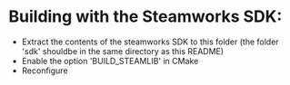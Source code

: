 
# Building with the Steamworks SDK:

- Extract the contents of the steamworks SDK to this folder (the folder 'sdk' shouldbe in the same directory as this README)
- Enable the option 'BUILD_STEAMLIB' in CMake
- Reconfigure
